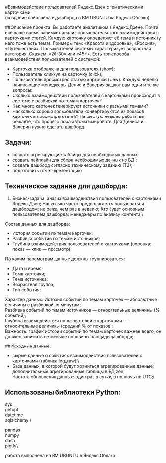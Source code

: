 #Взаимодействие пользователей Яндекс.Дзен с тематическими карточками\
(создание пайплайна и дашборда в ВМ UBUNTU на Яндекс.Облако)

##Описание проекта: 
Вы работаете аналитиком в Яндекс.Дзене. 
Почти всё ваше время занимает анализ пользовательского взаимодействия с карточками статей.
Каждую карточку определяют её тема и источник (у него тоже есть тема). Примеры тем: «Красота и здоровье», «Россия», «Путешествия».
Пользователей системы характеризует возрастная категория. Скажем, «26-30» или «45+».
Есть три способа взаимодействия пользователей с системой:
- Карточка отображена для пользователя (show);
- Пользователь кликнул на карточку (click);
- Пользователь просмотрел статью карточки (view).
Каждую неделю начинающие менеджеры Денис и Валерия задают вам одни и те же вопросы:
- Сколько взаимодействий пользователей с карточками происходит в системе с разбивкой по темам карточек?
- Как много карточек генерируют источники с разными темами?
- Насколько хорошо пользователи конвертируются из показов карточек в просмотры статей?
На шестую неделю работы вы решаете, что процесс пора автоматизировать. Для Дениса и Валерии нужно сделать дашборд.

## Задачи:
- создать агрегирующие таблицы для необходимых данных;
- создать пайплайн для сбора необходимых данных из БД ;
- создать дашборд согласно техническому заданию (ТЗ);
- подготовить отчет-презентацию

## Техническое задание для дашборда:
1. Бизнес-задача: анализ взаимодействия пользователей с карточками Яндекс.Дзен;
Насколько часто предполагается пользоваться дашбордом: не реже, чем раз в неделю;
Кто будет основным пользователем дашборда: менеджеры по анализу контента;\

Состав данных для дашборда:
- История событий по темам карточек;
- Разбивка событий по темам источников;
- Глубина взаимодействия пользователей с карточками (воронка: показ — клик — просмотр);

По каким параметрам данные должны группироваться:
- Дата и время;
- Тема карточки;
- Тема источника;
- Возрастная группа;
- Тип события;

Характер данных:
История событий по темам карточек — абсолютные величины с разбивкой по минутам;\
Разбивка событий по темам источников — относительные величины (% событий);\
Глубина взаимодействия пользователей с карточками — относительные величины (средний % от показов);\
Важность: график истории событий по темам карточек важнее всего, он должен занимать не меньше половины площади дашборда;


##Исходные данные: 
- cырые данные о событиях взаимодействия пользователей с карточками (таблица log_raw);\
- База данных, в которой будут храниться агрегированные данные: дополнительные агрегированные таблицы в БД zen;\
Частота обновления данных: один раз в сутки, в полночь по UTC;\


## Использованы библиотеки Python:
sys\
getopt\
datetime\
sqlalchemy \

pandas\
numpy\
dash\
plotly\

работа выполнена на ВМ UBUNTU в Яндекс.Облако 